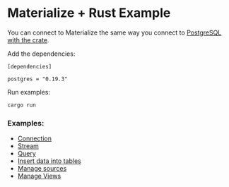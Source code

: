 # Materialize + Rust Example

You can connect to Materialize the same way you connect to [PostgreSQL with the crate](https://crates.io/crates/postgres).

Add the dependencies:

```
[dependencies]

postgres = "0.19.3"
```

Run examples:
```bash
cargo run
```
### Examples:

- [Connection](./src/connection.rs)
- [Stream](./src/tail.rs)
- [Query](./src/query.rs)
- [Insert data into tables](./src/insert.rs)
- [Manage sources](./src/source.rs)
- [Manage Views](./src/view.rs)